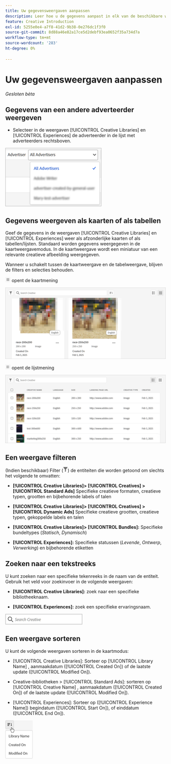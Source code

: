 ```yaml
---
title: Uw gegevensweergaven aanpassen
description: Leer hoe u de gegevens aanpast in elk van de beschikbare weergaven.
feature: Creative Introduction
exl-id: 5255e0e4-a7f8-41d2-9b38-0e276dc1f3f0
source-git-commit: 8d88a46e82a17ce5d2debf93ea0652f35a734d7a
workflow-type: tm+mt
source-wordcount: '283'
ht-degree: 0%

---
```


# Uw gegevensweergaven aanpassen

*Gesloten bèta*

## Gegevens van een andere adverteerder weergeven

* Selecteer in de weergaven [!UICONTROL Creative Libraries] en [!UICONTROL Experiences] de adverteerder in de lijst met adverteerders rechtsboven.

![ Voorbeeld van een adverteerderlijst ](/help/creative/assets/advertiser.png " Voorbeeld van een adverteerderlijst ")

## Gegevens weergeven als kaarten of als tabellen

Geef de gegevens in de weergaven [!UICONTROL Creative Libraries] en [!UICONTROL Experiences] weer als afzonderlijke kaarten of als tabellen/lijsten. Standaard worden gegevens weergegeven in de kaartweergavemodus. In de kaartweergave wordt een miniatuur van een relevante creatieve afbeelding weergegeven.

Wanneer u schakelt tussen de kaartweergave en de tabelweergave, blijven de filters en selecties behouden.

![ mening van de Kaart van de Kaart ](/help/creative/assets/card-view-button.png " mening ") opent de kaartmening

![ Voorbeeld van een kaartmening ](/help/creative/assets/card-view-example.png " Voorbeeld van een kaartmening ")

![ Lijst/lijstmening ](/help/creative/assets/table-view-button.png " de mening van de Lijst ") opent de lijstmening

![ Voorbeeld van een lijstmening ](/help/creative/assets/table-view-example.png " Voorbeeld van een lijstmening ")

<!-- not implemented as of 11-26:
In card view, you can increase or decrease the size of the cards.

In either view, you can:

Include all creative variations in the view. [Experiences view?]

Refresh the pane to see any changes that other users have made.
-->

## Een weergave filteren

(Indien beschikbaar) Filter (![ knoop van de Filter ](/help/creative/assets/filter.png " knoop van de Filter ")) de entiteiten die worden getoond om slechts het volgende te omvatten:

* **[!UICONTROL Creative Libraries]> [!UICONTROL Creatives] > [!UICONTROL Standard Ads]** Specifieke creatieve formaten, creatieve typen, grootten en bijbehorende labels of talen

* **[!UICONTROL Creative Libraries]> [!UICONTROL Creatives] > [!UICONTROL Dynamic Ads]** Specifieke creatieve grootten, creatieve typen, gekoppelde labels en talen

* **[!UICONTROL Creative Libraries]> [!UICONTROL Bundles]:** Specifieke bundeltypes (*Statisch*, *Dynamisch*)

* **[!UICONTROL Experiences]:** Specifieke statussen (*Levende*, *Ontwerp*, *Verwerking*) en bijbehorende etiketten

<!-- Only available to non-admin users in Phase 1

* **[!UICONTROL Feeds] > [!UICONTROL Catalog]:** Specific library [??? different than the statuses for the Template tab, which I'd expect to show something different anyway] statuses (*Active*, *Inactive*, *Deleted*)

* **[!UICONTROL Feeds] > [!UICONTROL Job Status]:** Specific statuses (*Created*, *Queued*, *Running*, *Finished*)

* **[!UICONTROL Feeds] > [!UICONTROL Template]:** Specific library [???] statuses (*Active*, *Archived*)

* **[!UICONTROL Ad Templates]:** Specific creative sizes and template types (*Static*, *Dynamic*)

-->

## Zoeken naar een tekstreeks

U kunt zoeken naar een specifieke tekenreeks in de naam van de entiteit. Gebruik het veld voor zoekinvoer in de volgende weergaven:

* **[!UICONTROL Creative Libraries]:** zoek naar een specifieke bibliotheeknaam.

* **[!UICONTROL Experiences]:** zoek een specifieke ervaringsnaam.

![ het onderzoeksinputgebied van het Voorbeeld ](/help/creative/assets/search-field.png " het onderzoeksinputgebied van het Voorbeeld ")

## Een weergave sorteren

U kunt de volgende weergaven sorteren in de kaartmodus:

* [!UICONTROL Creative Libraries]: Sorteer op [!UICONTROL Library Name] , aanmaakdatum ([!UICONTROL Created On]) of de laatste update ([!UICONTROL Modified On]).

* Creative-bibliotheken > [!UICONTROL Standard Ads]: sorteren op [!UICONTROL Creative Name] , aanmaakdatum ([!UICONTROL Created On]) of de laatste update ([!UICONTROL Modified On]).

* [!UICONTROL Experiences]: Sorteer op ([!UICONTROL Experience Name]) begindatum ([!UICONTROL Start On]), of einddatum ([!UICONTROL End On]).

![ Voorbeeld van soortopties ](/help/creative/assets/sort.png " Voorbeeld van soortopties ")
